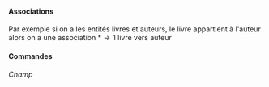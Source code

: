 #### Associations
Par exemple si on a les entités livres et auteurs, le livre appartient à l'auteur alors on a une association $*\to1$ livre vers auteur

#### Commandes
###### Champ 